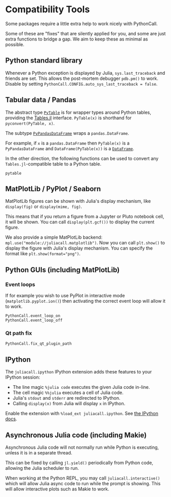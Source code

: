# Compatibility Tools

Some packages require a little extra help to work nicely with PythonCall.

Some of these are "fixes" that are silently applied for you, and some are just extra
functions to bridge a gap. We aim to keep these as minimal as possible.

## Python standard library

Whenever a Python exception is displayed by Julia, `sys.last_traceback` and friends are set. This allows the post-mortem debugger `pdb.pm()` to work. Disable by setting `PythonCall.CONFIG.auto_sys_last_traceback = false`.

## Tabular data / Pandas

The abstract type [`PyTable`](@ref) is for wrapper types around Python tables, providing the
[Tables.jl](https://github.com/JuliaData/Tables.jl) interface. `PyTable(x)` is shorthand
for `pyconvert(PyTable, x)`.

The subtype [`PyPandasDataFrame`](@ref) wraps a `pandas.DataFrame`.

For example, if `x` is a `pandas.DataFrame` then `PyTable(x)` is a `PyPandasDataFrame` and
`DataFrame(PyTable(x))` is a [`DataFrame`](https://github.com/JuliaData/DataFrames.jl).

In the other direction, the following functions can be used to convert any
`Tables.jl`-compatible table to a Python table.

```@docs
pytable
```

## MatPlotLib / PyPlot / Seaborn

MatPlotLib figures can be shown with Julia's display mechanism,
like `display(fig)` or `display(mime, fig)`.

This means that if you return a figure from a Jupyter or Pluto notebook cell,
it will be shown. You can call `display(plt.gcf())` to display the current figure.

We also provide a simple MatPlotLib backend: `mpl.use("module://juliacall.matplotlib")`.
Now you can call `plt.show()` to display the figure with Julia's display mechanism.
You can specify the format like `plt.show(format="png")`.

## Python GUIs (including MatPlotLib)

### Event loops

If for example you wish to use PyPlot in interactive mode (`matplotlib.pyplot.ion()`)
then activating the correct event loop will allow it to work.

```@docs
PythonCall.event_loop_on
PythonCall.event_loop_off
```

### Qt path fix

```@docs
PythonCall.fix_qt_plugin_path
```

## IPython

The `juliacall.ipython` IPython extension adds these features to your IPython session:
- The line magic `%julia code` executes the given Julia code in-line.
- The cell magic `%%julia` executes a cell of Julia code.
- Julia's `stdout` and `stderr` are redirected to IPython.
- Calling `display(x)` from Julia will display `x` in IPython.

Enable the extension with `%load_ext juliacall.ipython`.
See [the IPython docs](https://ipython.readthedocs.io/en/stable/config/extensions/).

## Asynchronous Julia code (including Makie)

Asynchronous Julia code will not normally run while Python is executing, unless it is in a
separate thread.

This can be fixed by calling `jl.yield()` periodically from Python code, allowing the
Julia scheduler to run.

When working at the Python REPL, you may call `juliacall.interactive()` which will allow
Julia async code to run while the prompt is showing. This will allow interactive plots such
as Makie to work.
